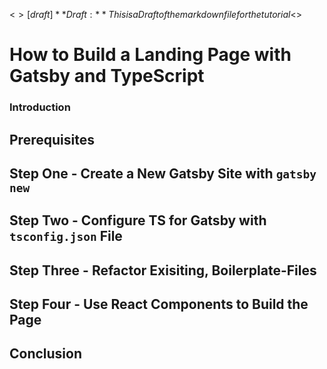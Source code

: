 <$>[draft]
**Draft:** This is a Draft of the markdown file for the tutorial
<$>
# How to Build a Landing Page with Gatsby and TypeScript

### Introduction

## Prerequisites

## Step One - Create a New Gatsby Site with `gatsby new`

## Step Two - Configure TS for Gatsby with `tsconfig.json` File

## Step Three - Refactor Exisiting, Boilerplate-Files

## Step Four - Use React Components to Build the Page

## Conclusion
